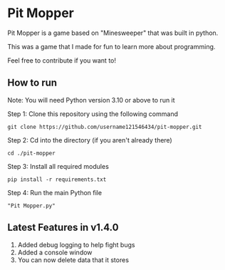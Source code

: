 # Pit Mopper

Pit Mopper is a game based on "Minesweeper" that was built in python.

This was a game that I made for fun to learn more about programming.

Feel free to contribute if you want to!

## How to run

Note: You will need Python version 3.10 or above to run it

Step 1: Clone this repository using the following command

```text
git clone https://github.com/username121546434/pit-mopper.git
```

Step 2: Cd into the directory (if you aren't already there)

```text
cd ./pit-mopper
```

Step 3: Install all required modules

```text
pip install -r requirements.txt
```

Step 4: Run the main Python file

```text
"Pit Mopper.py"
```

## Latest Features in v1.4.0

1. Added debug logging to help fight bugs
2. Added a console window
3. You can now delete data that it stores
